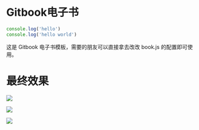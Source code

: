<!-- 加上hidden-autonumber标签后，这个页面不会自动编号 -->

<span id="hidden-autonumber"></span>

<!-- article-title样式为标题居中 -->
<h1 class="article-title">Gitbook电子书</h1>


```js
console.log('hello')
console.log('hello world')

```


这是 Gitbook 电子书模板，需要的朋友可以直接拿去改改 book.js 的配置即可使用。

<h1 class="article-title">最终效果</h1>

![](https://tva1.sinaimg.cn/large/008i3skNgy1gtg3olhwuxj61qk0u0gpp02.jpg)

![](https://tva1.sinaimg.cn/large/008i3skNgy1gtg3poulvoj61qz0u0gpj02.jpg)

![](https://tva1.sinaimg.cn/large/008i3skNgy1gtg3pb67taj61q50u0n0v02.jpg)

